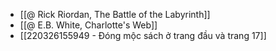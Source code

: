 - [[@ Rick Riordan, The Battle of the Labyrinth]]
- [[@ E.B. White, Charlotte's Web]]
- [[220326155949 - Đóng mộc sách ở trang đầu và trang 17]]
